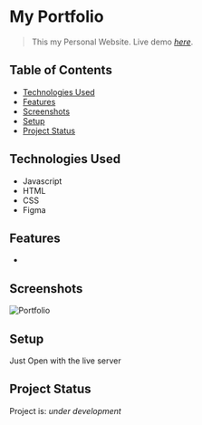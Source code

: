 # My Portfolio
> This my Personal Website.
> Live demo [_here_](https://mahmood-mohie.github.io/my-portfolio/).

## Table of Contents
* [Technologies Used](#technologies-used)
* [Features](#features)
* [Screenshots](#screenshots)
* [Setup](#setup)
* [Project Status](#project-status)



## Technologies Used
- Javascript
- HTML
- CSS
- Figma


## Features
- 


## Screenshots
![Portfolio]()


## Setup
Just Open with the live server


## Project Status
Project is: _under development_

